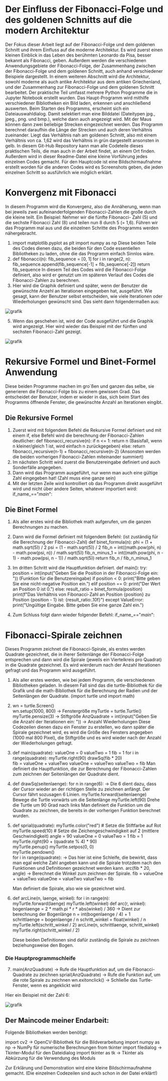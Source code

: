 # Der Einfluss der Fibonacci-Folge und des goldenen Schnitts auf die modern Architektur 
Der Fokus dieser Arbeit liegt auf der Fibonacci-Folge und dem goldenen Schnitt und ihrem Einfluss auf die moderne Architektur. Es wird zuerst einen kleinen Einblick in das Leben des berühmten Leonardo da Pisa, besser bekannt als Fibonacci, geben. Außerdem werden die verschiedenen Anwendungsgebiete der Fibonacci-Folge, der Zusammenhang zwischen der Fibonacci-Folge und dem goldenen Schnitt, auch anhand verschiedener Beispiele dargestellt. In einem weiteren Abschnitt wird die Architektur, sowohl moderne als auch antike Architektur aus dem antiken Griechenland, und der Zusammenhang zur Fibonacci-Folge und dem goldenen Schnitt bearbeitet.
Der praktische Teil umfasst mehrere Python Programme die in Jupyter Notebook erstellt wurden. Das Haupt-Programm wird mithilfe verschiedener Bibliotheken ein Bild laden, erkennen und anschließend auswerten. Beim Starten des Programms, erscheint sich ein Dateiauswahldialog. Damit selektiert man eine Bilddatei (Dateitypen jpg., jpeg., png. und bmp.), welche dann auch angezeigt wird. Mit der Maus können dann zwei beliebige Strecken eingezeichnet werden. Das Programm berechnet daraufhin die Länge der Strecken und auch deren Verhältnis zueinander. Liegt das Verhältnis nah am goldenen Schnitt, also mit einem Verhältnis von ca. 1,62 wird das Verhältnis in grün dargestellt ansonsten in gelb.
In diesem Git-Hub Repository kann man alle Codeteile dieses praktischen Teils, die man auch in der Arbeit findet, an einem Ort finden. Außerdem wird in dieser Readme-Datei eine kleine Vorführung jedes einzelnen Codes gemacht. Für den Hauptcode ist eine Bildschirmaufnahme erstellt worden für die anderen Codes wird es Screenshots geben, die jeden einzelnen Schritt so ausführlich wie möglich erklärt.

  # Konvergenz mit Fibonacci
  In diesem Programm wird die Konvergenz, also die Annäherung, wenn man bei jeweils zwei aufeinanderfolgenden Fibonacci-Zahlen die große durch die kleine teilt. Ein Beispiel: Nehmer wir die fünfte Fibonacci-    Zahl (5) und die sechste Fibonacci Zahl (8) und teilen nun 8 durch 5 (= 1,6). Führen wir das Programm mal aus und die einzelnen Schritte des Programms werden nähergebracht.
  
  1. import matplotlib.pyplot as plt
     import numpy as np
     Diese beiden Teile des Codes dienen dazu, die beiden für den Code essentiellen Bibliotheken zu laden, ohne die das Programm einfach Sinnlos wäre.
  2. def fibonacci(n):
    fib_sequence = [0, 1]
    for i in range(2, n):
        fib_sequence.append(fib_sequence[-1] + fib_sequence[-2])
     return fib_sequence
     In diesem Teil des Codes wird die Fibonacci-Folge definiert, also wird er genutzt um im späteren Verlauf des Codes die Fibonacci-Zahlen zu berechnen.
  3. Hier wird die Graphik definiert und später, wenn der Benutzer die gewünschte Anzehl an Iterationen eingegeben hat, ausgeführt. Wie gesagt, kann der Benutzer selbst entscheiden, wie viele Iterationen oder Wiederholungen gewünscht sind. Das sieht dann folgendermaßen aus:

![grafik](https://github.com/Ja06n/Endarbeit/assets/137494390/454712bf-8fb4-45c1-9073-e7bb4727d3fd)

  5. Wenn das geschehen ist, wird der Code ausgeführt und die Graphik wird angezeigt. Hier wird wieder das Beispiel mit der fünften und sechsten Fibonacci-Zahl gezeigt.


  ![grafik](https://github.com/Ja06n/Endarbeit/assets/137494390/aa279a2c-3583-473b-8141-854c43b67d37)


  # Rekursive Formel und Binet-Formel Anwendung
  Diese beiden Programme machen im gro´ßen und ganzen das selbe, sie generieren die Fibonacci-Folge bis zu einem gewissen Grad. Das entscheidet der Benutzer, indem er wieder in das, sich beim Start des Programms öffnende Fenster, die gewünschte Anzahl an Iterationen eingibt. 
  ## Die Rekursive Formel
  1. Zuerst wird mit folgendem Befehl die Rekursive Formel definiert und mit einem if, else Befehl wird die berechnung der Fibonacci-Zahlen deutlicher:
     def fibonacci_recursive(n):
    if n <= 1: 
        return n (Basisfall, wenn n kleiner/gleich 1 ist, wird einfach n zurückgegeben)
    else:
        return fibonacci_recursive(n-1) + fibonacci_recursive(n-2) (Ansonsten werden die beiden vorherigen Fibonacci-Zahlen miteinander summiert)
  2. Im nächsten Schritt wird zuerst die Benutzereingabe definiert und auch Sonderfälle angegeben.
  3. Dann wird das Programm ausgeführt, nur wenn man auch eine gültige Zahl eingegeben hat! (Zahl muss eine ganze sein)
  4. Mit der letzten Zeile wird kontrolliert ob das Programm direkt ausgeführt wird und nicht über andere Seiten, whatever importiert wird: if_name_=="_main_":

  ## Die Binet Formel
  1. Als aller erstes wird die Bibliothek math aufgerufen, um die ganzen Berechnungen zu machen.
  2. Dann wird die Formel definiert mit folgendem Befehl: (ist zuständig  für die Berechnung der Fibonacci-Zahl)
     def binet_formula(n):
    phi = (1 + math.sqrt(5)) / 2
    psi = (1 - math.sqrt(5)) / 2
    fib_n = int((math.pow(phi, n) - math.pow(psi, n)) / math.sqrt(5))
    fib_n_minus_1 = int((math.pow(phi, n - 1) - math.pow(psi, n - 1)) / math.sqrt(5))
    return fib_n / fib_n_minus_1
  3. Im dritten Schritt wird die Hauptfunktion definiert.
     def main():
    try:
        position = int(input("Geben Sie die Position in der Fibonacci-Folge ein: ")) (Funktion für die Benutzereingabe)
        if position < 0:
            print("Bitte geben Sie eine nicht-negative Position ein.")
        elif position == 0:
            print("Der Wert an Position 0 ist 0.")
        else:
            result_ratio = binet_formula(position)
            print(f"Das Verhältnis von Fibonacci-Zahl an Position {position} zu Position {position - 1} ist: {result_ratio:.10f}")
    except ValueError:
        print("Ungültige Eingabe. Bitte geben Sie eine ganze Zahl ein.")

  4. Zum Schluss folgt dann wieder folgender Befehl: if_name_=="_main_":

# Fibonacci-Spirale zeichnen
Dieses Programm zeichnet die Fibonacci-Spirale, als erstes werden Quadrate gezeichnet, die in iherer Seitenlänge der Fibonacci-Folge entsprechen und dann wird die Spirale (jeweils ein Viertelkreis pro Quadrat) in die Quadrate gezeichnet. Es wird wierderum nach der Anzahl Iterationen gefragt und das Programm wird ausgeführt.

1. Als aller erstes werden, wie bei jedem Programm, die verschiedenen Bibliotheken geladen. In diesem Fall sind das die turtle-Bibliothek für die Grafik und die math-Bibliothek für die Berechnung der Radien und der Seitenlängen der Quadrate. (import turtle und import math)
2. wn = turtle.Screen()  
wn.setup(1000, 800)  -> Fenstergröße
myTurtle = turtle.Turtle()  
myTurtle.pensize(3)   -> Stiftgröße
AnzQuadrate = int(input("Geben Sie die Anzahl der Iterationen ein: ")) -> Anzahl Wiederholungen
Diese Codezeilen dienen dazu ein Fenster zu erstellen, wo dann später die Spirale gezeichnet wird, es wird die Größe des Fensters angegeben (1000 mal 800 Pixel), die Stiftgröße und es wird wieder nach der Anzahl der Wiederholungen gefragt.

3. def main(quadrate):
    valueOne = 0
    valueTwo = 1
    fib = 1
    for i in range(quadrate):
        myTurtle.right(90) 
        drawSq(fib * 20)   
        fib = valueOne + valueTwo
        valueOne = valueTwo
        valueTwo = fib
   Man definiert die Hauptfunktion, die zur Berechnung der Fibonacci-Zahlen zum zeichnen der Seitenlängen der Quadrate dient.

4. def drawSq(seitenlaenge): 
    for n in range(6): -> Die 6 dient dazu, dass der Cursor wieder an der richtigen Stelle zu zeichnen anfängt. Der Cursor fährt sozusagen 6 Linien.
        myTurtle.forward(seitenlaenge)  Bewege die Turtle vorwärts um die Seitenlänge
        myTurtle.left(90)   Drehe die Turtle um 90 Grad nach links
   Man definiert die Funktion um die Quadrate zu zeichnen, die bereits in der vorherigen Funktion berechnet wurden.

5. def sprial(quadrate):
    myTurtle.color("red")  # Setze die Stiftfarbe auf Rot
    myTurtle.speed(10)      # Setze die Zeichengeschwindigkeit auf 2 (mittlere Geschwindigkeit)
    angle = 90
    valueOne = 0
    valueTwo = 1
    fib = 1
    myTurtle.right(90 + (quadrate % 4) * 90)     
    myTurtle.penup() 
    myTurtle.setpos(0, 0)  
    myTurtle.pendown()    
    for i in range(quadrate): -> Das hier ist eine Schleife, die bewirkt, dass man egal welche Zahl angeben kann und die Spirale trotzdem nach den Funktionen und Definitionen gezeichnet werden kann.
        arc(fib * 20, angle)  -> Berechnet die Winkel zum zeichnen der Spirale.
        fib = valueOne + valueTwo
        valueOne = valueTwo
        valueTwo = fib

    Man definiert die Spirale, also wie sie gezeichnet wird.

6. def arcLine(n, laenge, winkel): 
    for i in range(n): 
        myTurtle.forward(laenge) 
        myTurtle.left(winkel) 
def arc(r, winkel): 
    bogenlaenge = 2 * math.pi * r * abs(winkel) / 360   -> Dient zur berechnung der Bogenlänge
    n = int(bogenlaenge / 4) + 1  
    schrittlaenge = bogenlaenge / n 
    schritt_winkel = float(winkel) / n 
    myTurtle.left(schritt_winkel / 2) 
    arcLine(n, schrittlaenge, schritt_winkel) 
    myTurtle.right(schritt_winkel / 2) 

   Diese beiden Definitionen sind dafür zuständig die Spirale zu zeichnen beziehungsweise den Bogen.

### Die Hauptprogrammschleife
7. main(AnzQuadrate) -> Rufe die Hauptfunktion auf, um die Fibonacci-Quadrate zu zeichnen
sprial(AnzQuadrate) -> Rufe die Funktion auf, um die rote Spirale zu zeichnen
wn.exitonclick() -> Schließe das Turtle-Fenster, wenn es angeklickt wird

Hier ein Beispiel mit der Zahl 6:


![grafik](https://github.com/Ja06n/Endarbeit/assets/137494390/368ff134-3716-4b39-a210-e4936771e5e0)


## Der Maincode meiner Endarbeit:

Folgende Bibliotheken werden benötigt:

import cv2                -> OpenCV-Bibliothek für die Bildverarbeitung
import numpy as np          -> NumPy für numerische Berechnungen
from tkinter import filedialog  -> Tkinter-Modul für den Dateidialog
import tkinter as tk         -> Tkinter als Abkürzung für die Verwendung des Moduls

Zur Erklärung und Demonstration wird eine kleine Bildschirmaufnahme gemacht. (Die einzelnen Codezeilen sind auch schon in der Datei erklärt!)

